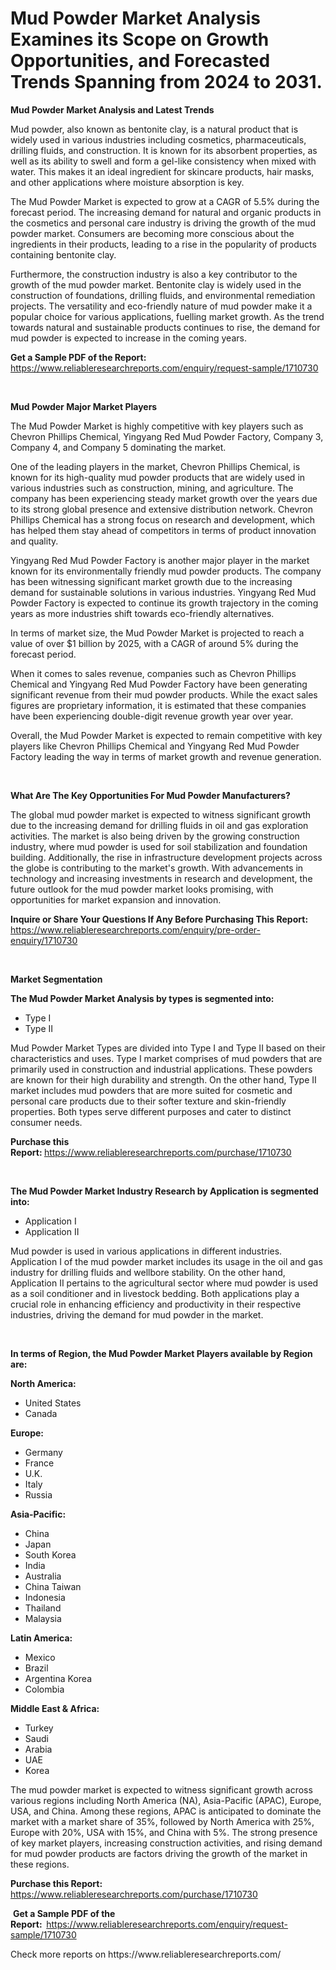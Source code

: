 <p><h1>Mud Powder Market Analysis Examines its Scope on Growth Opportunities, and Forecasted Trends Spanning from 2024 to 2031.</h1></p><p><strong>Mud Powder Market Analysis and Latest Trends</strong></p>
<p><p>Mud powder, also known as bentonite clay, is a natural product that is widely used in various industries including cosmetics, pharmaceuticals, drilling fluids, and construction. It is known for its absorbent properties, as well as its ability to swell and form a gel-like consistency when mixed with water. This makes it an ideal ingredient for skincare products, hair masks, and other applications where moisture absorption is key.</p><p>The Mud Powder Market is expected to grow at a CAGR of 5.5% during the forecast period. The increasing demand for natural and organic products in the cosmetics and personal care industry is driving the growth of the mud powder market. Consumers are becoming more conscious about the ingredients in their products, leading to a rise in the popularity of products containing bentonite clay.</p><p>Furthermore, the construction industry is also a key contributor to the growth of the mud powder market. Bentonite clay is widely used in the construction of foundations, drilling fluids, and environmental remediation projects. The versatility and eco-friendly nature of mud powder make it a popular choice for various applications, fuelling market growth. As the trend towards natural and sustainable products continues to rise, the demand for mud powder is expected to increase in the coming years.</p></p>
<p><strong>Get a Sample PDF of the Report:&nbsp;</strong> <a href="https://www.reliableresearchreports.com/enquiry/request-sample/1710730">https://www.reliableresearchreports.com/enquiry/request-sample/1710730</a></p>
<p>&nbsp;</p>
<p><strong>Mud Powder Major Market Players</strong></p>
<p><p>The Mud Powder Market is highly competitive with key players such as Chevron Phillips Chemical, Yingyang Red Mud Powder Factory, Company 3, Company 4, and Company 5 dominating the market. </p><p>One of the leading players in the market, Chevron Phillips Chemical, is known for its high-quality mud powder products that are widely used in various industries such as construction, mining, and agriculture. The company has been experiencing steady market growth over the years due to its strong global presence and extensive distribution network. Chevron Phillips Chemical has a strong focus on research and development, which has helped them stay ahead of competitors in terms of product innovation and quality.</p><p>Yingyang Red Mud Powder Factory is another major player in the market known for its environmentally friendly mud powder products. The company has been witnessing significant market growth due to the increasing demand for sustainable solutions in various industries. Yingyang Red Mud Powder Factory is expected to continue its growth trajectory in the coming years as more industries shift towards eco-friendly alternatives.</p><p>In terms of market size, the Mud Powder Market is projected to reach a value of over $1 billion by 2025, with a CAGR of around 5% during the forecast period. </p><p>When it comes to sales revenue, companies such as Chevron Phillips Chemical and Yingyang Red Mud Powder Factory have been generating significant revenue from their mud powder products. While the exact sales figures are proprietary information, it is estimated that these companies have been experiencing double-digit revenue growth year over year.</p><p>Overall, the Mud Powder Market is expected to remain competitive with key players like Chevron Phillips Chemical and Yingyang Red Mud Powder Factory leading the way in terms of market growth and revenue generation.</p></p>
<p>&nbsp;</p>
<p><strong>What Are The Key Opportunities For Mud Powder Manufacturers?</strong></p>
<p><p>The global mud powder market is expected to witness significant growth due to the increasing demand for drilling fluids in oil and gas exploration activities. The market is also being driven by the growing construction industry, where mud powder is used for soil stabilization and foundation building. Additionally, the rise in infrastructure development projects across the globe is contributing to the market's growth. With advancements in technology and increasing investments in research and development, the future outlook for the mud powder market looks promising, with opportunities for market expansion and innovation.</p></p>
<p><strong>Inquire or Share Your Questions If Any Before Purchasing This Report:</strong> <a href="https://www.reliableresearchreports.com/enquiry/pre-order-enquiry/1710730">https://www.reliableresearchreports.com/enquiry/pre-order-enquiry/1710730</a></p>
<p>&nbsp;</p>
<p><strong>Market Segmentation</strong></p>
<p><strong>The Mud Powder Market Analysis by types is segmented into:</strong></p>
<p><ul><li>Type I</li><li>Type II</li></ul></p>
<p><p>Mud Powder Market Types are divided into Type I and Type II based on their characteristics and uses. Type I market comprises of mud powders that are primarily used in construction and industrial applications. These powders are known for their high durability and strength. On the other hand, Type II market includes mud powders that are more suited for cosmetic and personal care products due to their softer texture and skin-friendly properties. Both types serve different purposes and cater to distinct consumer needs.</p></p>
<p><strong>Purchase this Report:&nbsp;</strong><a href="https://www.reliableresearchreports.com/purchase/1710730">https://www.reliableresearchreports.com/purchase/1710730</a></p>
<p>&nbsp;</p>
<p><strong>The Mud Powder Market Industry Research by Application is segmented into:</strong></p>
<p><ul><li>Application I</li><li>Application II</li></ul></p>
<p><p>Mud powder is used in various applications in different industries. Application I of the mud powder market includes its usage in the oil and gas industry for drilling fluids and wellbore stability. On the other hand, Application II pertains to the agricultural sector where mud powder is used as a soil conditioner and in livestock bedding. Both applications play a crucial role in enhancing efficiency and productivity in their respective industries, driving the demand for mud powder in the market.</p></p>
<p>&nbsp;</p>
<p><strong>In terms of Region, the Mud Powder Market Players available by Region are:</strong></p>
<p>
    <p> <strong> North America: </strong>
        <ul>
            <li>United States</li>
            <li>Canada</li>
        </ul>
        </p> 
    <p> <strong> Europe: </strong>
        <ul>
            <li>Germany</li>
            <li>France</li>
            <li>U.K.</li>
            <li>Italy</li>
            <li>Russia</li>
        </ul>
        </p> 
    <p> <strong> Asia-Pacific: </strong>
        <ul>
            <li>China</li>
            <li>Japan</li>
            <li>South Korea</li>
            <li>India</li>
            <li>Australia</li>
            <li>China Taiwan</li>
            <li>Indonesia</li>
            <li>Thailand</li>
            <li>Malaysia</li>
        </ul>
        </p> 
    <p> <strong> Latin America: </strong>
        <ul>
            <li>Mexico</li>
            <li>Brazil</li>
            <li>Argentina Korea</li>
            <li>Colombia</li>
        </ul>
        </p> 
    <p> <strong> Middle East & Africa: </strong>
        <ul>
            <li>Turkey</li>
            <li>Saudi</li>
            <li>Arabia</li>
            <li>UAE</li>
            <li>Korea</li>
        </ul>
    </p>
    </p>
<p><p>The mud powder market is expected to witness significant growth across various regions including North America (NA), Asia-Pacific (APAC), Europe, USA, and China. Among these regions, APAC is anticipated to dominate the market with a market share of 35%, followed by North America with 25%, Europe with 20%, USA with 15%, and China with 5%. The strong presence of key market players, increasing construction activities, and rising demand for mud powder products are factors driving the growth of the market in these regions.</p></p>
<p><strong>Purchase this Report: </strong><a href="https://www.reliableresearchreports.com/purchase/1710730">https://www.reliableresearchreports.com/purchase/1710730</a></p>
<p>&nbsp;<strong>Get a Sample PDF of the Report:&nbsp;&nbsp;</strong><a href="https://www.reliableresearchreports.com/enquiry/request-sample/1710730">https://www.reliableresearchreports.com/enquiry/request-sample/1710730</a></p>
<p><strong></strong></p>
<p>Check more reports on https://www.reliableresearchreports.com/</p>